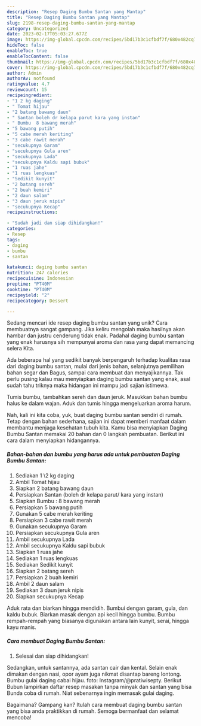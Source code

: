 ```yaml
---
description: "Resep Daging Bumbu Santan yang Mantap"
title: "Resep Daging Bumbu Santan yang Mantap"
slug: 2198-resep-daging-bumbu-santan-yang-mantap
category: Uncategorized
date: 2023-02-17T05:03:27.677Z
image: https://img-global.cpcdn.com/recipes/5bd17b3c1cfbdf7f/680x482cq70/daging-bumbu-santan-foto-resep-utama.jpg
hideToc: false
enableToc: true
enableTocContent: false
thumbnail: https://img-global.cpcdn.com/recipes/5bd17b3c1cfbdf7f/680x482cq70/daging-bumbu-santan-foto-resep-utama.jpg
cover: https://img-global.cpcdn.com/recipes/5bd17b3c1cfbdf7f/680x482cq70/daging-bumbu-santan-foto-resep-utama.jpg
author: Admin
authorAv: notfound
ratingvalue: 4.7
reviewcount: 15
recipeingredient:
- "1 2 kg daging"
- " Tomat hijau"
- "2 batang bawang daun"
- " Santan boleh dr kelapa parut kara yang instan"
- " Bumbu  8 bawang merah"
- "5 bawang putih"
- "5 cabe merah keriting"
- "3 cabe rawit merah"
- "secukupnya Garam"
- "secukupnya Gula aren"
- "secukupnya Lada"
- "secukupnya Kaldu sapi bubuk"
- "1 ruas jahe"
- "1 ruas lengkuas"
- "Sedikit kunyit"
- "2 batang sereh"
- "2 buah kemiri"
- "2 daun salam"
- "3 daun jeruk nipis"
- "secukupnya Kecap"
recipeinstructions:

- "Sudah jadi dan siap dihidangkan!"
categories:
- Resep
tags:
- daging
- bumbu
- santan

katakunci: daging bumbu santan 
nutrition: 247 calories
recipecuisine: Indonesian
preptime: "PT40M"
cooktime: "PT40M"
recipeyield: "2"
recipecategory: Dessert

---
```





Sedang mencari ide resep daging bumbu santan yang unik? Cara membuatnya sangat gampang. Jika keliru mengolah maka hasilnya akan hambar dan justru cenderung tidak enak. Padahal daging bumbu santan yang enak harusnya sih mempunyai aroma dan rasa yang dapat memancing selera Kita.





Ada beberapa hal yang sedikit banyak berpengaruh terhadap kualitas rasa dari daging bumbu santan, mulai dari jenis bahan, selanjutnya pemilihan bahan segar dan Bagus, sampai cara membuat dan menyajikannya. Tak perlu pusing kalau mau menyiapkan daging bumbu santan yang enak,      asal sudah tahu triknya maka hidangan ini mampu jadi sajian istimewa.














Tumis bumbu, tambahkan sereh dan daun jeruk. Masukkan bahan bumbu halus ke dalam wajan. Aduk dan tumis hingga mengeluarkan aroma harum.






Nah, kali ini kita coba, yuk, buat daging bumbu santan sendiri di rumah. Tetap dengan bahan sederhana, sajian ini dapat memberi manfaat dalam membantu menjaga kesehatan tubuh kita. Kamu bisa menyiapkan Daging Bumbu Santan memakai 20 bahan dan 0 langkah pembuatan. Berikut ini cara dalam menyiapkan hidangannya.

<!--inarticleads1-->

##### Bahan-bahan dan bumbu yang harus ada untuk pembuatan Daging Bumbu Santan:

1. Sediakan 1 \2 kg daging
1. Ambil  Tomat hijau
1. Siapkan 2 batang bawang daun
1. Persiapkan  Santan (boleh dr kelapa parut/ kara yang instan)
1. Siapkan  Bumbu : 8 bawang merah
1. Persiapkan 5 bawang putih
1. Gunakan 5 cabe merah keriting
1. Persiapkan 3 cabe rawit merah
1. Gunakan secukupnya Garam
1. Persiapkan secukupnya Gula aren
1. Ambil secukupnya Lada
1. Ambil secukupnya Kaldu sapi bubuk
1. Siapkan 1 ruas jahe
1. Sediakan 1 ruas lengkuas
1. Sediakan Sedikit kunyit
1. Siapkan 2 batang sereh
1. Persiapkan 2 buah kemiri
1. Ambil 2 daun salam
1. Sediakan 3 daun jeruk nipis
1. Siapkan secukupnya Kecap


Aduk rata dan biarkan hingga mendidih. Bumbui dengan garam, gula, dan kaldu bubuk. Biarkan masak dengan api kecil hingga bumbu. Bumbu rempah-rempah yang biasanya digunakan antara lain kunyit, serai, hingga kayu manis. 

<!--inarticleads2-->

##### Cara membuat Daging Bumbu Santan:


1. Selesai dan siap dihidangkan!

Sedangkan, untuk santannya, ada santan cair dan kental. Selain enak dimakan dengan nasi, opor ayam juga nikmat disantap bareng lontong. Bumbu gulai daging cabai hijau. foto: Instagram/@pratiwisepty. Berikut Bubun lampirkan daftar resep masakan tanpa minyak dan santan yang bisa Bunda coba di rumah. Niat sebenarnya ingin memasak gulai daging. 

Bagaimana? Gampang kan? Itulah cara membuat daging bumbu santan yang bisa anda praktikkan di rumah. Semoga bermanfaat dan selamat mencoba!
